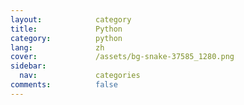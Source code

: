 ```yaml
---
layout:            category
title:             Python
category:          python
lang:              zh
cover:             /assets/bg-snake-37585_1280.png
sidebar:
  nav:             categories
comments:          false
---
```

